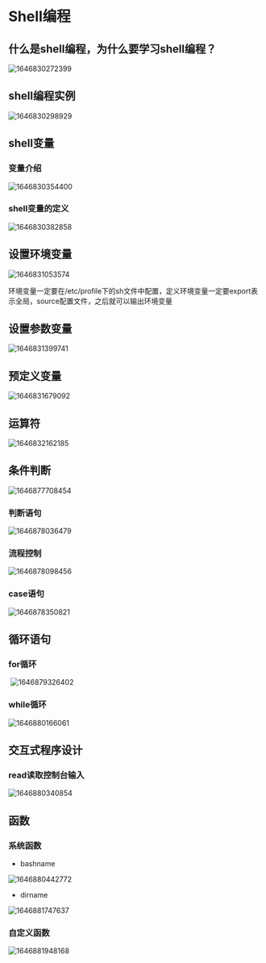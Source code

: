 # Shell编程

## 什么是shell编程，为什么要学习shell编程？

![1646830272399](img/1646830272399.png)

## shell编程实例

![1646830298929](img/1646830298929.png)

## shell变量

### 变量介绍

![1646830354400](img/1646830354400.png)

### shell变量的定义

![1646830382858](img/1646830382858.png)

## 设置环境变量

![1646831053574](img/1646831053574.png)

环境变量一定要在/etc/profile下的sh文件中配置，定义环境变量一定要export表示全局，source配置文件，之后就可以输出环境变量

## 设置参数变量

![1646831399741](img/1646831399741.png)

## 预定义变量

![1646831679092](img/1646831679092.png)

## 运算符

![1646832162185](img/1646832162185.png)

## 条件判断

![1646877708454](img/1646877708454.png)

### 判断语句

![1646878036479](img/1646878036479.png)

### 流程控制

![1646878098456](img/1646878098456.png)

### case语句

![1646878350821](img/1646878350821.png)

## 循环语句

### for循环

​	![1646879326402](img/1646879326402.png)

### while循环

![1646880166061](img/1646880166061.png)

## 交互式程序设计

### read读取控制台输入

![1646880340854](img/1646880340854.png)

## 函数

### 系统函数

* bashname

![1646880442772](img/1646880442772.png)

* dirname

![1646881747637](img/1646881747637.png)

### 自定义函数

![1646881948168](img/1646881948168.png)

